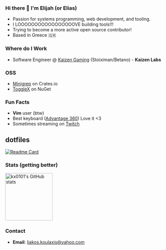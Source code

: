 ### Hi there 👋 I'm Elijah (or Elias)

- Passion for systems programming, web development, and tooling.
- I LOOOOOOOOOOOOOOOOOVE building tools!!!
- Trying to become a more active open source contributor!
- Based in Greece 🇬🇷

### Where do I Work
- Software Engineer @ [Kaizen Gaming](https://kaizengaming.com/) (Stoiximan/Betano) - **Kaizen Labs**

### OSS
- [Minigrep](https://crates.io/crates/minigrep_elijahkx) on Crates.io
- [ToggleX](https://www.nuget.org/packages/ToggleX) on NuGet

### Fun Facts
- **Vim** user (btw)
- Best keyboard ([Advantage 360](https://kinesis-ergo.com/keyboards/advantage360/)) Love it <3
- Sometimes streaming on [Twitch](https://twitch.tv/elijahkx)

## dotfiles
[![Readme Card](https://github-readme-stats-sigma-five.vercel.app/api/pin/?username=kx0101&repo=.dotfiles&theme=dark&langs_count=3)](https://github.com/kx0101/.dotfiles) 

### Stats (getting better)
<div style="display: flex;"> 
  <img src="https://github-readme-stats.vercel.app/api?username=kx0101&show_icons=true&count_private=true&title_color=2ecc71&text_color=a0e9af&icon_color=27ae60&bg_color=2c3e50&hide_border=true" alt="kx0101's GitHub stats" height="150" />
</div>

### Contact
- **Email**: liakos.koulaxis@yahoo.com
